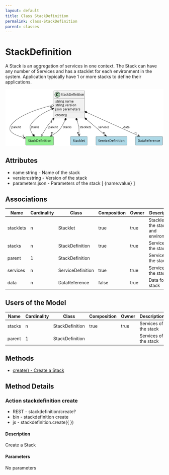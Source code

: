 ```yaml
---
layout: default
title: Class StackDefinition
permalink: class-StackDefinition
parent: classes
---
```


# StackDefinition

A Stack is an aggregation of services in one context. The Stack can have any number of Services and has a stacklet for each environment in the system. Application typically have 1 or more stacks to define their applications.

![Logical Diagram](./logical.png)

## Attributes

* name:string - Name of the stack
* version:string - Version of the stack
* parameters:json - Parameters of the stack [ {name:value} ]


## Associations

| Name | Cardinality | Class | Composition | Owner | Description |
| --- | --- | --- | --- | --- | --- |
| stacklets | n | Stacklet | true | true | Stacklets of the stack and environment |
| stacks | n | StackDefinition | true | true | Services of the stack |
| parent | 1 | StackDefinition |  |  | Services of the stack |
| services | n | ServiceDefinition | true | true | Services of the stack |
| data | n | DataReference | false | true | Data for the stack |



## Users of the Model

| Name | Cardinality | Class | Composition | Owner | Description |
| --- | --- | --- | --- | --- | --- |
| stacks | n | StackDefinition | true | true | Services of the stack |
| parent | 1 | StackDefinition |  |  | Services of the stack |





## Methods

* [create() - Create a Stack](#action-create)


<h2>Method Details</h2>
    
### Action stackdefinition create



* REST - stackdefinition/create?
* bin - stackdefinition create 
* js - stackdefinition.create({  })

#### Description
Create a Stack

#### Parameters

No parameters





